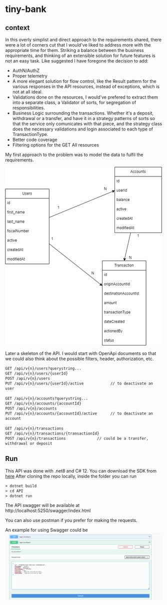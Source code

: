 # tiny-bank

## context
In this overly simplist and direct approach to the requirements shared, there were a lot of corners cut that I would've liked to address more with the appropriate time for them.
Striking a balance between the business requirements, and thinking of an extensible solution for future features is not an easy task.
Like suggested I have foregone the decision to add:

- AuthN/AuthZ
- Proper telemetry
- A more elegant solution for flow control, like the Result pattern for the various responses in the API resources, instead of exceptions, which is not at all ideal.
- Validations done on the resources, I would've prefered to extract them into a separate class, a Validator of sorts, for segregation of responsibilities.
- Business Logic surrounding the transactions. Whether it's a deposit, withdrawal or a transfer, and have it in a strategy patterns of sorts so that the service only comunicates with that piece, and the strategy class does the necessary validations and login associated to each type of TransactionType.
- Better code coverage
- Filtering options for the GET All resources


My first approach to the problem was to model the data to fulfil the requirements.


![Relationship Diagram](data_models.png "Relationship Diagram")


Later a skeleton of the API. I would start with OpenApi documents so that we could also think about the possible filters, header, authorization, etc.

```
GET /api/v{n}/users?querystring...
GET /api/v{n}/users/{userId}
POST /api/v{n}/users
PUT /api/v{n}/users/{userId}/active            // to deactivate an user

GET /api/v{n}/accounts?querystring...
GET /api/v{n}/accounts/{accountId}
POST /api/v{n}/accounts
PUT /api/v{n}/accounts/{accountId}/active      // to deactivate an account

GET /api/v{n}/transactions
GET /api/v{n}/transactions/{transactionId}
POST /api/v{n}/transactions              // could be a transfer, withdrawal or deposit
```

## Run
This API was done with .net8 and C# 12.
You can download the SDK from [here](https://dotnet.microsoft.com/en-us/download/dotnet/8.0)
After cloning the repo locally, inside the folder you can run

```
> dotnet build
> cd API
> dotnet run
```

The API swagger will be available at http://localhost:5250/swagger/index.html

You can also use postman if you prefer for making the requests.

An example for using Swagger could be ![Adding an user](image.png)

